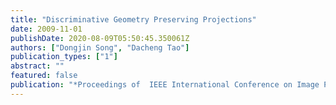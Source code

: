 ```yaml
---
title: "Discriminative Geometry Preserving Projections"
date: 2009-11-01
publishDate: 2020-08-09T05:50:45.350061Z
authors: ["Dongjin Song", "Dacheng Tao"]
publication_types: ["1"]
abstract: ""
featured: false
publication: "*Proceedings of  IEEE International Conference on Image Processing (ICIP)*"
---
```


